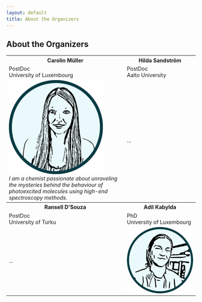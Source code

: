 ```yaml
---
layout: default
title: About the Organizers
---
```


## About the Organizers

<table>
<tr>
  <th> Carolin Müller </th>
  <th> Hilda Sandström </th>
</tr>
<tr>
  <td> PostDoc <br> University of Luxembourg </td>
  <td> PostDoc <br> Aalto University </td>
</tr>
<tr>
  <td width="300"> 
    <img width=250 src='https://raw.githubusercontent.com/ESTML/ESTML.github.io/main/assets/img/carolin_mueller.png'> <br>
   <i> I am a chemist passionate about unraveling the mysteries behind the behaviour of photoexcited molecules using high-end spectroscopy methods. </i> <br>
  </td>
<td> ... </td>
</tr>

<tr>
  <th> Ransell D'Souza </th>
  <th> Adil Kabylda </th>
</tr> 
<tr>
  <td> PostDoc <br> University of Turku </td>
  <td> PhD <br> University of Luxembourg </td>
</tr>
<tr>
<td> ... </td>
  <td> 
    <img width=200 src='https://raw.githubusercontent.com/ESTML/ESTML.github.io/main/assets/img/adil_kabylda.png'>
  </td>
</tr>
</table>

